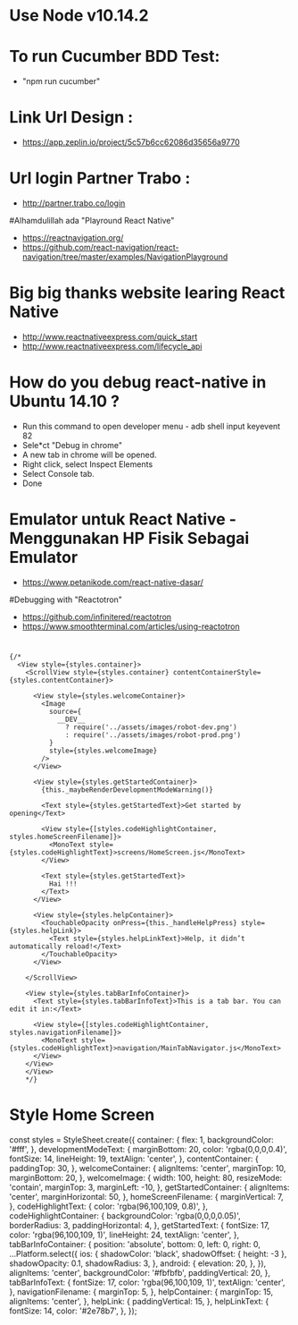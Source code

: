 # Use Node v10.14.2

# To run Cucumber BDD Test: 
* "npm run cucumber"

# Link Url Design :
* https://app.zeplin.io/project/5c57b6cc62086d35656a9770

# Url login Partner Trabo : 
* http://partner.trabo.co/login


#Alhamdulillah ada "Playround React Native"
* https://reactnavigation.org/
* https://github.com/react-navigation/react-navigation/tree/master/examples/NavigationPlayground

# Big big thanks website learing React Native
* http://www.reactnativeexpress.com/quick_start
* http://www.reactnativeexpress.com/lifecycle_api


# How do you debug react-native in Ubuntu 14.10 ?
* Run this command to open developer menu - adb shell input keyevent 82
* Sele*ct "Debug in chrome"
* A new tab in chrome will be opened.
* Right click, select Inspect Elements
* Select Console tab.
* Done


# Emulator untuk React Native - Menggunakan HP Fisik Sebagai Emulator
* https://www.petanikode.com/react-native-dasar/

#Debugging with "Reactotron"
* https://github.com/infinitered/reactotron
* https://www.smoothterminal.com/articles/using-reactotron


#

    {/* 
      <View style={styles.container}>
        <ScrollView style={styles.container} contentContainerStyle={styles.contentContainer}>
          
          <View style={styles.welcomeContainer}>
            <Image
              source={
                __DEV__
                  ? require('../assets/images/robot-dev.png')
                  : require('../assets/images/robot-prod.png')
              }
              style={styles.welcomeImage}
            />
          </View>

          <View style={styles.getStartedContainer}>
            {this._maybeRenderDevelopmentModeWarning()}

            <Text style={styles.getStartedText}>Get started by opening</Text>

            <View style={[styles.codeHighlightContainer, styles.homeScreenFilename]}>
              <MonoText style={styles.codeHighlightText}>screens/HomeScreen.js</MonoText>
            </View>

            <Text style={styles.getStartedText}>
              Hai !!!
            </Text>
          </View>

          <View style={styles.helpContainer}>
            <TouchableOpacity onPress={this._handleHelpPress} style={styles.helpLink}>
              <Text style={styles.helpLinkText}>Help, it didn’t automatically reload!</Text>
            </TouchableOpacity>
          </View>

        </ScrollView>

        <View style={styles.tabBarInfoContainer}>
          <Text style={styles.tabBarInfoText}>This is a tab bar. You can edit it in:</Text>

          <View style={[styles.codeHighlightContainer, styles.navigationFilename]}>
            <MonoText style={styles.codeHighlightText}>navigation/MainTabNavigator.js</MonoText>
          </View>
        </View>
        </View>
        */} 

# Style Home Screen

  const styles = StyleSheet.create({
    container: {
      flex: 1,
      backgroundColor: '#fff',
    },
    developmentModeText: {
      marginBottom: 20,
      color: 'rgba(0,0,0,0.4)',
      fontSize: 14,
      lineHeight: 19,
      textAlign: 'center',
    },
    contentContainer: {
      paddingTop: 30,
    },
    welcomeContainer: {
      alignItems: 'center',
      marginTop: 10,
      marginBottom: 20,
    },
    welcomeImage: {
      width: 100,
      height: 80,
      resizeMode: 'contain',
      marginTop: 3,
      marginLeft: -10,
    },
    getStartedContainer: {
      alignItems: 'center',
      marginHorizontal: 50,
    },
    homeScreenFilename: {
      marginVertical: 7,
    },
    codeHighlightText: {
      color: 'rgba(96,100,109, 0.8)',
    },
    codeHighlightContainer: {
      backgroundColor: 'rgba(0,0,0,0.05)',
      borderRadius: 3,
      paddingHorizontal: 4,
    },
    getStartedText: {
      fontSize: 17,
      color: 'rgba(96,100,109, 1)',
      lineHeight: 24,
      textAlign: 'center',
    },
    tabBarInfoContainer: {
      position: 'absolute',
      bottom: 0,
      left: 0,
      right: 0,
      ...Platform.select({
        ios: {
          shadowColor: 'black',
          shadowOffset: { height: -3 },
          shadowOpacity: 0.1,
          shadowRadius: 3,
        },
        android: {
          elevation: 20,
        },
      }),
      alignItems: 'center',
      backgroundColor: '#fbfbfb',
      paddingVertical: 20,
    },
    tabBarInfoText: {
      fontSize: 17,
      color: 'rgba(96,100,109, 1)',
      textAlign: 'center',
    },
    navigationFilename: {
      marginTop: 5,
    },
    helpContainer: {
      marginTop: 15,
      alignItems: 'center',
    },
    helpLink: {
      paddingVertical: 15,
    },
    helpLinkText: {
      fontSize: 14,
      color: '#2e78b7',
    },
  });
